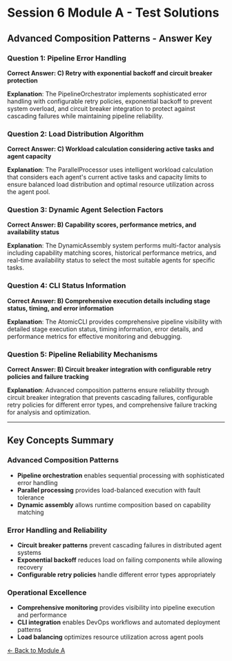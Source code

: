 # Session 6 Module A - Test Solutions

## Advanced Composition Patterns - Answer Key

### Question 1: Pipeline Error Handling
**Correct Answer: C) Retry with exponential backoff and circuit breaker protection**

**Explanation**: The PipelineOrchestrator implements sophisticated error handling with configurable retry policies, exponential backoff to prevent system overload, and circuit breaker integration to protect against cascading failures while maintaining pipeline reliability.

### Question 2: Load Distribution Algorithm  
**Correct Answer: C) Workload calculation considering active tasks and agent capacity**

**Explanation**: The ParallelProcessor uses intelligent workload calculation that considers each agent's current active tasks and capacity limits to ensure balanced load distribution and optimal resource utilization across the agent pool.

### Question 3: Dynamic Agent Selection Factors
**Correct Answer: B) Capability scores, performance metrics, and availability status**

**Explanation**: The DynamicAssembly system performs multi-factor analysis including capability matching scores, historical performance metrics, and real-time availability status to select the most suitable agents for specific tasks.

### Question 4: CLI Status Information
**Correct Answer: B) Comprehensive execution details including stage status, timing, and error information**

**Explanation**: The AtomicCLI provides comprehensive pipeline visibility with detailed stage execution status, timing information, error details, and performance metrics for effective monitoring and debugging.

### Question 5: Pipeline Reliability Mechanisms
**Correct Answer: B) Circuit breaker integration with configurable retry policies and failure tracking**

**Explanation**: Advanced composition patterns ensure reliability through circuit breaker integration that prevents cascading failures, configurable retry policies for different error types, and comprehensive failure tracking for analysis and optimization.

---

## Key Concepts Summary

### Advanced Composition Patterns
- **Pipeline orchestration** enables sequential processing with sophisticated error handling
- **Parallel processing** provides load-balanced execution with fault tolerance
- **Dynamic assembly** allows runtime composition based on capability matching

### Error Handling and Reliability
- **Circuit breaker patterns** prevent cascading failures in distributed agent systems
- **Exponential backoff** reduces load on failing components while allowing recovery
- **Configurable retry policies** handle different error types appropriately

### Operational Excellence
- **Comprehensive monitoring** provides visibility into pipeline execution and performance
- **CLI integration** enables DevOps workflows and automated deployment patterns
- **Load balancing** optimizes resource utilization across agent pools

[← Back to Module A](Session6_ModuleA_Advanced_Composition_Patterns.md)